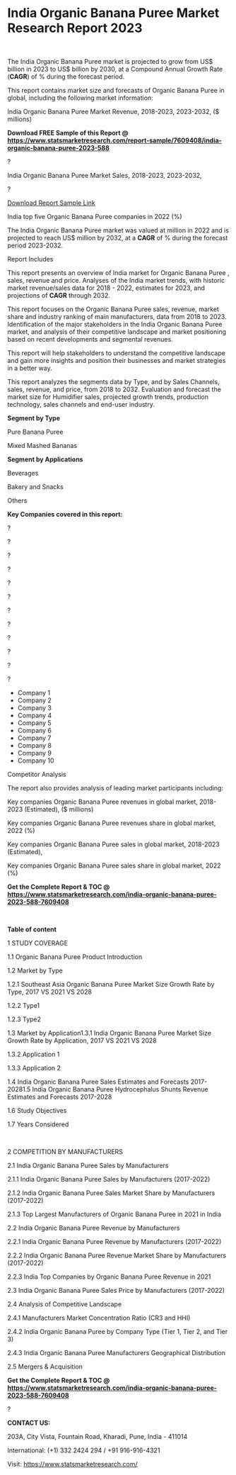 <h1>India Organic Banana Puree Market Research Report 2023</h1><br/><p>The India Organic Banana Puree market is projected to grow from US$ billion in 2023 to US$ billion by 2030, at a Compound Annual Growth Rate (<strong>CAGR</strong>) of % during the forecast period.</p>
 
 
 
 <p>This report contains market size and forecasts of Organic Banana Puree in global, including the following market information:</p>
 
 
 
 <p>India Organic Banana Puree Market Revenue, 2018-2023, 2023-2032, ($ millions)</p>
 
 
 
 <div><b>Download FREE Sample of this Report @ <a href="https://www.statsmarketresearch.com/download-free-sample/7609408/india-organic-banana-puree-2023-588">https://www.statsmarketresearch.com/report-sample/7609408/india-organic-banana-puree-2023-588</a></b></div>
 
 
 
 <p>? </p>
 
 
 
 <p>India Organic Banana Puree Market Sales, 2018-2023, 2023-2032,</p>
 
 
 
 <p>? </p>
 
 
 
 <p><a href="https://www.statsmarketresearch.com/download-free-sample/7609408/india-organic-banana-puree-2023-588">Download Report Sample Link</a></p>
 
 
 
 <p>India top five Organic Banana Puree companies in 2022 (%)</p>
 
 
 
 <p>The India Organic Banana Puree market was valued at million in 2022 and is projected to reach US$ million by 2032, at a <strong>CAGR</strong> of % during the forecast period 2023-2032.</p>
 
 
 
 <p>Report Includes</p>
 
 
 
 <p>This report presents an overview of India market for Organic Banana Puree , sales, revenue and price. Analyses of the India market trends, with historic market revenue/sales data for 2018 - 2022, estimates for 2023, and projections of <strong>CAGR</strong> through 2032.</p>
 
 
 
 <p>This report focuses on the Organic Banana Puree sales, revenue, market share and industry ranking of main manufacturers, data from 2018 to 2023. Identification of the major stakeholders in the India Organic Banana Puree market, and analysis of their competitive landscape and market positioning based on recent developments and segmental revenues.</p>
 
 
 
 <p>This report will help stakeholders to understand the competitive landscape and gain more insights and position their businesses and market strategies in a better way.</p>
 
 
 
 <p>This report analyzes the segments data by Type, and by Sales Channels, sales, revenue, and price, from 2018 to 2032. Evaluation and forecast the market size for Humidifier sales, projected growth trends, production technology, sales channels and end-user industry.</p>
 
 
 
 <p><strong>Segment by Type</strong></p>
 
 
 
 <p>Pure Banana Puree</p>
 
 
 
 <p>Mixed Mashed Bananas</p>
 
 
 
 <p><strong>Segment <strong><strong>by Applications</strong></strong></strong></p>
 
 
 
 <p>Beverages</p>
 
 
 
 <p>Bakery and Snacks</p>
 
 
 
 <p>Others</p>
 
 
 
 <p><strong>Key Companies covered in this report:</strong></p>
 
 
 
 <p>? </p>
 
 
 
 <p>? </p>
 
 
 
 <p>? </p>
 
 
 
 <p>? </p>
 
 
 
 <p>? </p>
 
 
 
 <p>? </p>
 
 
 
 <p>? </p>
 
 
 
 <p>? </p>
 
 
 
 <p>? </p>
 
 
 
 <p>? </p>
 
 
 
 <p>? </p>
 
 
 
 <p>? </p>
 
 
 
 <ul>
 
 <li>Company 1</li>
 
 <li>Company 2</li>
 
 <li>Company 3</li>
 
 <li>Company 4</li>
 
 <li>Company 5</li>
 
 <li>Company 6</li>
 
 <li>Company 7</li>
 
 <li>Company 8</li>
 
 <li>Company 9</li>
 
 <li>Company 10</li>
 
 </ul>
 
 
 
 <p>Competitor Analysis</p>
 
 
 
 <p>The report also provides analysis of leading market participants including:</p>
 
 
 
 <p>Key companies Organic Banana Puree revenues in global market, 2018-2023 (Estimated), ($ millions)</p>
 
 
 
 <p>Key companies Organic Banana Puree revenues share in global market, 2022 (%)</p>
 
 
 
 <p>Key companies Organic Banana Puree sales in global market, 2018-2023 (Estimated),</p>
 
 
 
 <p>Key companies Organic Banana Puree sales share in global market, 2022 (%)</p>
 
 
 
 <div><b>Get the Complete Report & TOC @ <a href="https://www.statsmarketresearch.com/india-organic-banana-puree-2023-588-7609408">https://www.statsmarketresearch.com/india-organic-banana-puree-2023-588-7609408</a></b></div>
 
 
 
 <p><br />
 
 <b>Table of content</b></p>
 
 
 
 <p>1 STUDY COVERAGE<br />
 
 1.1 Organic Banana Puree Product Introduction<br />
 
 1.2 Market by Type<br />
 
 1.2.1 Southeast Asia Organic Banana Puree Market Size Growth Rate by Type, 2017 VS 2021 VS 2028<br />
 
 1.2.2 Type1<br />
 
 1.2.3 Type2<br />
 
 1.3 Market by Application1.3.1 India Organic Banana Puree Market Size Growth Rate by Application, 2017 VS 2021 VS 2028<br />
 
 1.3.2 Application 1<br />
 
 1.3.3 Application 2<br />
 
 1.4 India Organic Banana Puree Sales Estimates and Forecasts 2017-20281.5 India Organic Banana Puree Hydrocephalus Shunts Revenue Estimates and Forecasts 2017-2028<br />
 
 1.6 Study Objectives<br />
 
 1.7 Years Considered<br />
 
 <br />
 
 2 COMPETITION BY MANUFACTURERS<br />
 
 2.1 India Organic Banana Puree Sales by Manufacturers<br />
 
 2.1.1 India Organic Banana Puree Sales by Manufacturers (2017-2022)<br />
 
 2.1.2 India Organic Banana Puree Sales Market Share by Manufacturers (2017-2022)<br />
 
 2.1.3 Top Largest Manufacturers of Organic Banana Puree in 2021 in India<br />
 
 2.2 India Organic Banana Puree Revenue by Manufacturers<br />
 
 2.2.1 India Organic Banana Puree Revenue by Manufacturers (2017-2022)<br />
 
 2.2.2 India Organic Banana Puree Revenue Market Share by Manufacturers (2017-2022)<br />
 
 2.2.3 India Top Companies by Organic Banana Puree Revenue in 2021<br />
 
 2.3 India Organic Banana Puree Sales Price by Manufacturers (2017-2022)<br />
 
 2.4 Analysis of Competitive Landscape<br />
 
 2.4.1 Manufacturers Market Concentration Ratio (CR3 and HHI)<br />
 
 2.4.2 India Organic Banana Puree by Company Type (Tier 1, Tier 2, and Tier 3)<br />
 
 2.4.3 India Organic Banana Puree Manufacturers Geographical Distribution<br />
 
 2.5 Mergers & Acquisition</p>
 
 
 
 <div><b>Get the Complete Report & TOC @ <a href="https://www.statsmarketresearch.com/india-organic-banana-puree-2023-588-7609408">https://www.statsmarketresearch.com/india-organic-banana-puree-2023-588-7609408</a></b></div>
 
 
 
 <p>? </p>
 
 
 
 <p><b>CONTACT US:</b><br />
 
 203A, City Vista, Fountain Road, Kharadi, Pune, India - 411014<br />
 
 International: (+1) 332 2424 294 / +91 916-916-4321<br />
 
 Visit: <a href="https://www.statsmarketresearch.com/">https://www.statsmarketresearch.com/</a></p>